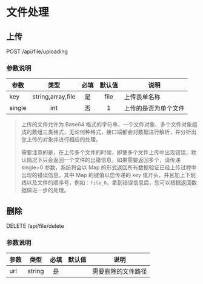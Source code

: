 文件处理
=======
## 上传
POST /api/file/uploading

### 参数说明
| 参数 | 类型 | 必填 | 默认值 | 说明 |
|---|:---:|:---:|:---:|---|
| key | string,array,file | 是 | file | 上传表单名称 |
| single | int | 否 | 1 | 上传的是否为单个文件 |

> 上传的文件允许为 Base64 格式的字符串、一个文件对象、多个文件对象组成的数组三类格式，无论何种格式，接口端都会对数据进行解析，并分析出您上传的对象并进行相应的处理。
>
> 需要注意的是，在上传多个文件的时候，即使多个文件上传中出现错误，默认情况下只会返回一个文件的出错信息，如果需要返回多个，请传递 single=0 参数，系统将会以 Map 的形式返回所有数据验证已经上传过程中出现的错误信息。其中 Map 的键值以您传递的 key 值开头，并且加上下划线以及文件的顺序号，例如：`file_0`，拿到错误信息后，您可以根据返回数据做进一步的处理。

## 删除
DELETE /api/file/delete

### 参数说明
| 参数 | 类型 | 必填 | 默认值 | 说明 |
|---|:---:|:---:|:---:|---|
| url | string | 是 | | 需要删除的文件路径 |

